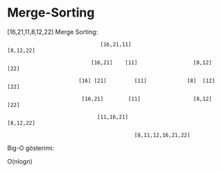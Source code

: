 # Merge-Sorting

[16,21,11,8,12,22] Merge Sorting:

                                  [16,21,11]                       [8,12,22]

                               [16,21]    [11]                  [8,12]    [22]

                           [16] [21]         [11]             [8]  [12]      [22]

                            [16,21]        [11]                 [8,12]      [22]

                                 [11,16,21]                         [8,12,22]
           
                                             [8,11,12,16,21,22]
                                             
          
 Big-O gösterimi:
 
 O(nlogn)
